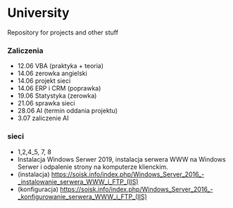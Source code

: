# University
Repository for projects and other stuff 

### Zaliczenia 
- 12.06 VBA (praktyka + teoria)
- 14.06 zerowka angielski
- 14.06 projekt sieci
- 14.06 ERP i CRM (poprawka)
- 19.06 Statystyka (zerowka)
- 21.06 sprawka sieci
- 28.06 AI (termin oddania projektu)
- 3.07 zaliczenie AI

### sieci
- 1,2,4_5, 7, 8 
- Instalacja Windows Serwer 2019, instalacja serwera WWW na Windows Serwer i odpalenie strony na komputerze klienckim. 
- (instalacja) https://soisk.info/index.php/Windows_Server_2016_-_instalowanie_serwera_WWW_i_FTP_(IIS)
- (konfiguracja) https://soisk.info/index.php/Windows_Server_2016_-_konfigurowanie_serwera_WWW_i_FTP_(IIS)
